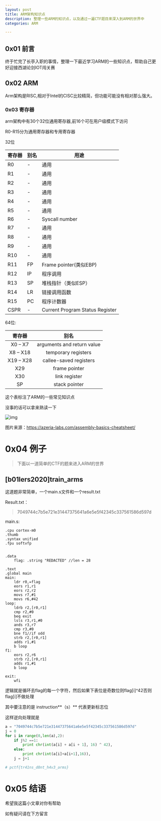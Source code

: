 ```yaml
---
layout: post
title: ARM架构知识点
description: 整理一些ARM的知识点，以及通过一遍CTF题目来深入到ARM的世界中
categories: ARM

---
```






<!-- more -->

## 0x01 前言

终于忙完了长亭入职的事情，整理一下最近学习ARM的一些知识点，帮助自己更好迎接西湖论剑IOT闯关赛

## 0x02 ARM

Arm架构是RISC,相对于Intel的CISC比较精简，但功能可能没有相对那么强大。

### 0x03 寄存器

arm架构中有30个32位通用寄存器,前16个可在用户级模式下访问

R0-R15分为通用寄存器和专用寄存器

32位

| 寄存器 | 别名 | 用途                            |
| ------ | ---- | ------------------------------- |
| R0     | -    | 通用                            |
| R1     | -    | 通用                            |
| R2     | -    | 通用                            |
| R3     | -    | 通用                            |
| R4     | -    | 通用                            |
| R5     | -    | 通用                            |
| R6     | -    | Syscall number                  |
| R7     | -    | 通用                            |
| R8     | -    | 通用                            |
| R9     | -    | 通用                            |
| R10    | -    | 通用                            |
| R11    | FP   | Frame pointer(类似EBP)          |
| R12    | IP   | 程序调用                        |
| R13    | SP   | 堆栈指针（类似ESP）             |
| R14    | LR   | 链接调用函数                    |
| R15    | PC   | 程序计数器                      |
| CSPR   | -    | Current Program Status Register |

64位:

|  寄存器   |            别名            |
| :-------: | :------------------------: |
|  X0 – X7  | arguments and return value |
| X8 – X18  |    temporary registers     |
| X19 – X28 |   callee-saved registers   |
|    X29    |       frame pointer        |
|    X30    |       link register        |
|    SP     |       stack pointer        |

这个表标注了ARM的一些常见知识点

没事的话可以拿来熟读一下

![img](https://azeria-labs.com/downloads/cheatsheetv1.3-1920x1080.png)

图片来源：https://azeria-labs.com/assembly-basics-cheatsheet/



# 0x04 例子

> 下面以一道简单的CTF的题来进入ARM的世界

## [b01lers2020]train_arms

这道题非常简单，一个main.s文件和一个result.txt

Result.txt：

>  7049744c7b5e721e31447375641a6e5e5f42345c337561586d597d

main.s:

```
.cpu cortex-m0
.thumb
.syntax unified
.fpu softvfp


.data 
    flag: .string "REDACTED" //len = 28

.text
.global main
main:
    ldr r0,=flag
    eors r1,r1
    eors r2,r2
    movs r7,#1
    movs r6,#42
loop:
    ldrb r2,[r0,r1]
    cmp r2,#0
    beq exit
    lsls r3,r1,#0
    ands r3,r7
    cmp r3,#0
    bne f1//if odd
    strb r2,[r0,r1]
    adds r1,#1
    b loop
f1:
    eors r2,r6
    strb r2,[r0,r1]
    adds r1,#1
    b loop

exit:
    wfi
```



逻辑就是循环去flag的每一个字符，然后如果下表位是奇数位则flag[i]^42否则flag[i]不做处理

其中要注意的是  instruction**（s）** 代表更新标志位 

这样逆向处理就是

```python
a = "7049744c7b5e721e31447375641a6e5e5f42345c337561586d597d"
j = 0
for i in range(0,len(a),2):
    if j%2 ==1:
        print chr(int(a[i] + a[i + 1], 16) ^ 42),
    else:
        print chr(int(a[i]+a[i+1],16)),
    j = j+1

# pctf{tr41ns_d0nt_h4v3_arms}
```

# 0x05 结语

希望我这篇小文章对你有帮助

如有疑问请在下方留言